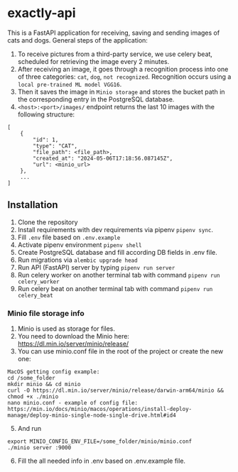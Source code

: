 # exactly-api

This is a FastAPI application for receiving, saving and sending images of cats and dogs. General steps of the application:
1. To receive pictures from a third-party service, we use celery beat, scheduled for retrieving the image every 2 minutes.
2. After receiving an image, it goes through a recognition process into one of three categories: `cat`, `dog`, `not recognized`. Recognition occurs using a `local pre-trained ML model VGG16`.
3. Then it saves the image in `Minio storage` and stores the bucket path in the corresponding entry in the PostgreSQL database.
4. `<host>:<port>/images/` endpoint returns the last 10 images with the following structure:

```
[
    {
        "id": 1,
        "type": "CAT",
        "file_path": <file_path>,
        "created_at": "2024-05-06T17:18:56.087145Z",
        "url": <minio_url>
    },
    ...
]
```

## Installation

1. Clone the repository
2. Install requirements with dev requirements via pipenv `pipenv sync`.
3. Fill `.env` file based on `.env.example`
4. Activate pipenv environment `pipenv shell`
5. Create PostgreSQL database and fill according DB fields in .env file.
6. Run migrations via `alembic upgrade head`
7. Run API (FastAPI) server by typing `pipenv run server`
8. Run celery worker on another terminal tab with command `pipenv run celery_worker`
9. Run celery beat on another terminal tab with command `pipenv run celery_beat`

### Minio file storage info
1. Minio is used as storage for files.
2. You need to download the Minio here: https://dl.min.io/server/minio/release/
3. You can use minio.conf file in the root of the project or create the new one:

```
MacOS getting config example:
cd /some_folder
mkdir minio && cd minio
curl -O https://dl.min.io/server/minio/release/darwin-arm64/minio && chmod +x ./minio
nano minio.conf - example of config file: https://min.io/docs/minio/macos/operations/install-deploy-manage/deploy-minio-single-node-single-drive.html#id4
```
5. And run
```
export MINIO_CONFIG_ENV_FILE=/some_folder/minio/minio.conf
./minio server :9000
```
6. Fill the all needed info in .env based on .env.example file.
